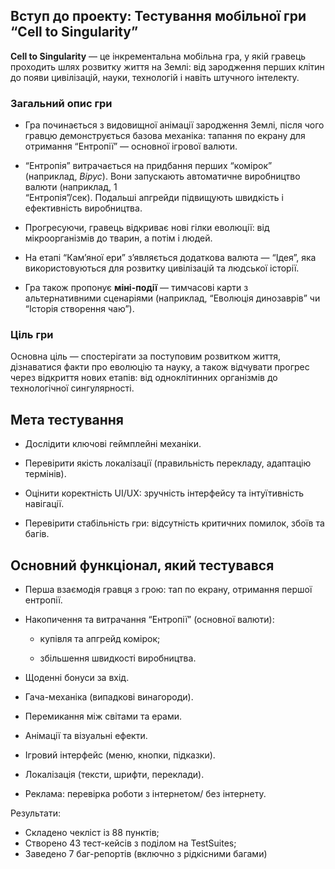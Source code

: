 ## **Вступ до проекту: Тестування мобільної гри**  **“Cell to Singularity”**

**Cell to Singularity** — це інкрементальна мобільна гра, у якій гравець проходить шлях розвитку життя на Землі: від зародження перших клітин до появи цивілізацій, науки, технологій і навіть штучного інтелекту.

### **Загальний опис гри**

* Гра починається з видовищної анімації зародження Землі, після чого гравцю демонструється базова механіка: тапання по екрану для отримання “Ентропії” — основної ігрової валюти.

* “Ентропія” витрачається на придбання перших “комірок” (наприклад, *Вірус*). Вони запускають автоматичне виробництво валюти (наприклад, 1   
  “Ентропія”/сек). Подальші апгрейди підвищують швидкість і ефективність виробництва.

* Прогресуючи, гравець відкриває нові гілки еволюції: від мікроорганізмів до тварин, а потім і людей.

* На етапі “Кам’яної ери” з’являється додаткова валюта — “Ідея”, яка використовуються для розвитку цивілізацій та людської історії.

* Гра також пропонує **міні-події** — тимчасові карти з альтернативними сценаріями (наприклад, “Еволюція динозаврів” чи “Історія створення чаю”).

### **Ціль гри**

Основна ціль — спостерігати за поступовим розвитком життя, дізнаватися факти про еволюцію та науку, а також відчувати прогрес через відкриття нових етапів: від одноклітинних організмів до технологічної сингулярності.

## **Мета тестування**

* Дослідити ключові геймплейні механіки.

* Перевірити якість локалізації (правильність перекладу, адаптацію термінів).

* Оцінити коректність UI/UX: зручність інтерфейсу та інтуїтивність навігації.

* Перевірити стабільність гри: відсутність критичних помилок, збоїв та багів.

 

## **Основний функціонал, який тестувався**

* Перша взаємодія гравця з грою: тап по екрану, отримання першої ентропії.

* Накопичення та витрачання “Ентропії” (основної валюти):

  * купівля та апгрейд комірок;

  * збільшення швидкості виробництва.

* Щоденні бонуси за вхід.

* Гача-механіка (випадкові винагороди).

* Перемикання між світами та ерами.

* Анімації та візуальні ефекти.

* Ігровий інтерфейс (меню, кнопки, підказки).

* Локалізація (тексти, шрифти, переклади).

* Реклама: перевірка роботи з інтернетом/ без інтернету.


Результати:

* Складено чекліст із 88 пунктів;  
* Створено 43 тест-кейсів з поділом на TestSuites;  
* Заведено 7 баг\-репортів (включно з рідкісними багами)
